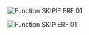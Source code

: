 ![Function SKIPIF ERF 01](../../../images/LTSSS_SkipIF_01_ERF.gif)

![Function SKIP ERF 01](../../../images/LTSSS_IF_Skip_01_ERF.gif)
